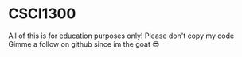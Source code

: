 # CSCI1300
All of this is for education purposes only! Please don't copy my code
Gimme a follow on github since im the goat 😎
